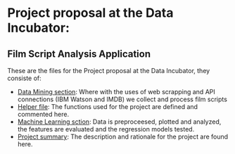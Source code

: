 # Project proposal at the Data Incubator:
## Film Script Analysis Application
These are the files for the Project proposal at the Data Incubator, they consiste of:
- [Data Mining section](https://github.com/luisecastro/dataInc/blob/master/data_mining.ipynb): Where with the uses of web scrapping and API connections (IBM Watson and IMDB) we collect and process film scripts
- [Helper file](https://github.com/luisecastro/dataInc/blob/master/helper.py): The functions used for the project are defined and commented here.
- [Machine Learning sction](https://github.com/luisecastro/dataInc/blob/master/prediction.ipynb): Data is preproceesed, plotted and analyzed, the features are evaluated and the regression models tested.
- [Project summary](https://github.com/luisecastro/dataInc/blob/master/FILM%20SCRIPT%20ANALYZER.pdf): The description and rationale for the project are found here.
